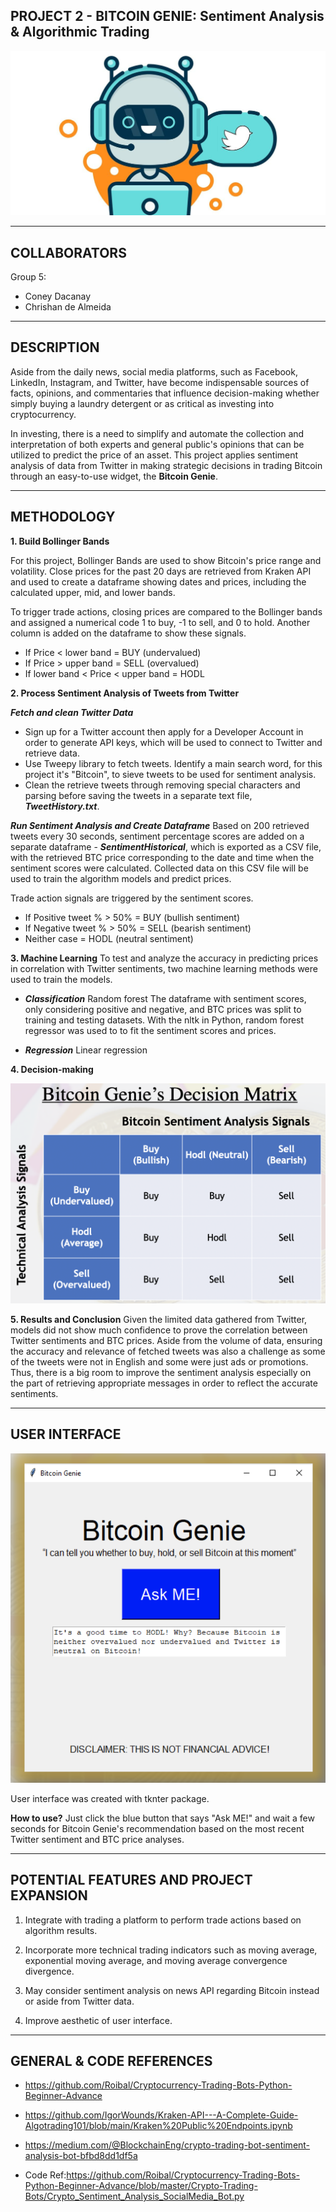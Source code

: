 ## PROJECT 2 - BITCOIN GENIE: Sentiment Analysis & Algorithmic Trading

![CrytoGenie](Images/shutterstock_659742613-compressor.jpg)

---

##  COLLABORATORS
Group 5:
- Coney Dacanay
- Chrishan de Almeida

---
##  DESCRIPTION  

Aside from the daily news, social media platforms, such as Facebook, LinkedIn, Instagram, and Twitter, have become indispensable sources of facts, opinions, and commentaries that influence decision-making whether simply buying a laundry detergent or as critical as investing into cryptocurrency. 

In investing, there is a need to simplify and automate the collection and interpretation of both experts and general public's opinions that can be utilized to predict the price of an asset. This project applies sentiment analysis of data from Twitter in making strategic decisions in trading Bitcoin through an easy-to-use widget, the <strong>Bitcoin Genie</strong>.


---
## METHODOLOGY

**1. Build Bollinger Bands**

 For this project, Bollinger Bands are used to show Bitcoin's price range and volatility. Close prices for the past 20 days are retrieved from Kraken API and used to create a dataframe showing dates and prices, including the calculated upper, mid, and lower bands. 

To trigger trade actions, closing prices are compared to the Bollinger bands and assigned a numerical code 1 to buy, -1 to sell, and 0 to hold. Another column is added on the dataframe to show these signals. 
- If Price < lower band = BUY (undervalued)
- If Price > upper band = SELL (overvalued)
- If lower band < Price < upper band = HODL


**2. Process Sentiment Analysis of Tweets from Twitter**

**_Fetch and clean Twitter Data_**
- Sign up for a Twitter account then apply for a Developer Account in order to generate API keys, which will be used to connect to Twitter and retrieve data.
- Use Tweepy library to fetch tweets. Identify a main search word, for this project it's "Bitcoin", to sieve tweets to be used for sentiment analysis.
- Clean the retrieve tweets through removing special characters and parsing before saving the tweets in a separate text file, _*<strong>TweetHistory.txt*_</strong>.

**_Run Sentiment Analysis and Create Dataframe_** 
Based on 200 retrieved tweets every 30 seconds, sentiment percentage scores are added on a separate dataframe - _*<strong> SentimentHistorical*_</strong>, which is exported as a CSV file, with the retrieved BTC price corresponding to the date and time when the sentiment scores were calculated. Collected data on this CSV file will be used to train the algorithm models and predict prices. 

Trade action signals are triggered by the sentiment scores.
- If Positive tweet % > 50% = BUY (bullish sentiment)
- If Negative tweet % > 50% = SELL (bearish sentiment)
- Neither case = HODL (neutral sentiment)

**3. Machine Learning**
To test and analyze the accuracy in predicting prices in correlation with Twitter sentiments, two machine learning methods were used to train the models.

- **_Classification_**
Random forest 
The dataframe with sentiment scores, only considering positive and negative, and BTC prices was split to training and testing datasets. With the nltk in Python, random forest regressor was used to to fit  the sentiment scores and prices.


- **_Regression_**
Linear regression

**4. Decision-making**

![DecisionMatrix](Images/bitcoingenie_decision_matrix.png)

**5. Results and Conclusion**
 Given the limited data gathered from Twitter, models did not show much confidence to prove the correlation between Twitter sentiments and BTC prices. Aside from the volume of data, ensuring the accuracy and relevance of fetched tweets was also a challenge as some of the tweets were not in English and some were just ads or promotions. Thus, there is a big room to improve the sentiment analysis especially on the part of retrieving appropriate messages in order to reflect the accurate sentiments.


---
## USER INTERFACE

![BitcoinGenie_UI](Images/bitcoingenie_UI.png)

User interface was created with tknter package.

**How to use?**
Just click the blue button that says "Ask ME!" and wait a few seconds for Bitcoin Genie's recommendation based on the most recent Twitter sentiment  and BTC price analyses. 

---
## POTENTIAL FEATURES AND PROJECT EXPANSION

1. Integrate with trading a platform to perform trade actions based on algorithm results. 

2. Incorporate more technical trading indicators such as moving average, exponential moving average, and moving average convergence divergence.

3. May consider sentiment analysis on news API regarding Bitcoin instead or aside from Twitter data.

4. Improve aesthetic of user interface.

---
## GENERAL & CODE REFERENCES

- https://github.com/Roibal/Cryptocurrency-Trading-Bots-Python-Beginner-Advance


- https://github.com/IgorWounds/Kraken-API---A-Complete-Guide-Algotrading101/blob/main/Kraken%20Public%20Endpoints.ipynb


- https://medium.com/@BlockchainEng/crypto-trading-bot-sentiment-analysis-bot-bfbd8dd1df5a

- Code Ref:https://github.com/Roibal/Cryptocurrency-Trading-Bots-Python-Beginner-Advance/blob/master/Crypto-Trading-Bots/Crypto_Sentiment_Analysis_SocialMedia_Bot.py





